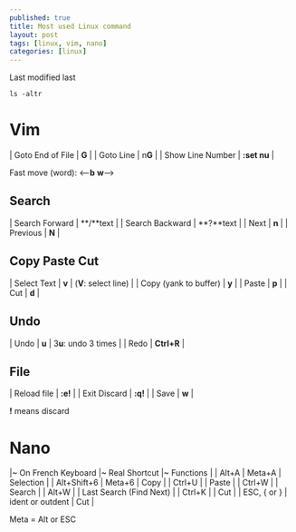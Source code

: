 ```yaml
---
published: true
title: Most used Linux command
layout: post
tags: [linux, vim, nano]
categories: [linux]
---
```

Last modified last

    ls -altr

# Vim

| Goto End of File | **G** |
| Goto Line | n**G** |
| Show Line Number | **:set nu** |

Fast move (word): <--**b** **w**-->

## Search

| Search Forward | **/**text |
| Search Backward | **?**text |
| Next | **n** |
| Previous | **N** |

## Copy Paste Cut

| Select Text | **v** | (**V**: select line) |
| Copy (yank to buffer) | **y** |
| Paste | **p** |
| Cut | **d** |

## Undo

| Undo | **u** | 3**u**: undo 3 times |
| Redo | **Ctrl+R** |

## File

| Reload file | **:e!** |
| Exit Discard | **:q!** |
| Save | **w** |

**!** means discard

# Nano

|~ On French Keyboard |~ Real Shortcut |~ Functions |
| Alt+A | Meta+A | Selection |
| Alt+Shift+6 | Meta+6 | Copy |
| Ctrl+U |   | Paste |
| Ctrl+W |   | Search |
| Alt+W |   | Last Search (Find Next) |
| Ctrl+K |   | Cut |
| ESC, { or } | ident or outdent | Cut |

Meta = Alt or ESC